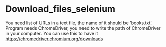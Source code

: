 # Download_files_selenium
You need list of URLs in a text file, the name of it should be 'books.txt'.
Program needs ChromeDriver, you need to write the path of ChromeDriver in your computer. You can use this to have it https://chromedriver.chromium.org/downloads
